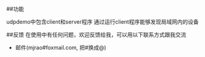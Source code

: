 ##功能

udpdemo中包含client和server程序
通过运行client程序能够发现局域网内的设备


##反馈
在使用中有任何问题，欢迎反馈给我，可以用以下联系方式跟我交流

* 邮件(mjrao#foxmail.com, 把#换成@)
